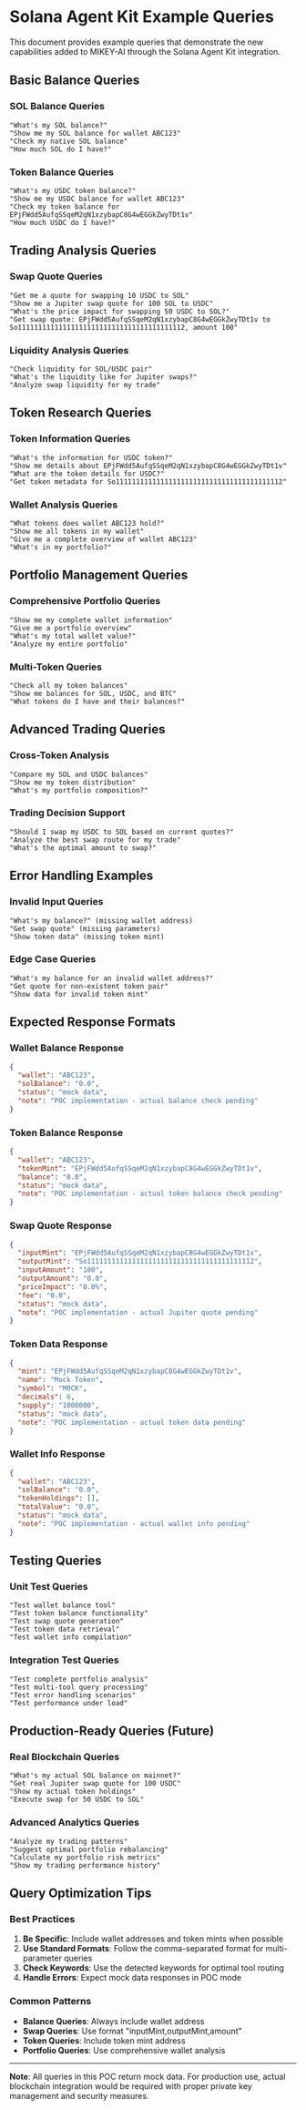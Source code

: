 # Solana Agent Kit Example Queries

This document provides example queries that demonstrate the new capabilities added to MIKEY-AI through the Solana Agent Kit integration.

## Basic Balance Queries

### SOL Balance Queries
```
"What's my SOL balance?"
"Show me my SOL balance for wallet ABC123"
"Check my native SOL balance"
"How much SOL do I have?"
```

### Token Balance Queries
```
"What's my USDC token balance?"
"Show me my USDC balance for wallet ABC123"
"Check my token balance for EPjFWdd5AufqSSqeM2qN1xzybapC8G4wEGGkZwyTDt1v"
"How much USDC do I have?"
```

## Trading Analysis Queries

### Swap Quote Queries
```
"Get me a quote for swapping 10 USDC to SOL"
"Show me a Jupiter swap quote for 100 SOL to USDC"
"What's the price impact for swapping 50 USDC to SOL?"
"Get swap quote: EPjFWdd5AufqSSqeM2qN1xzybapC8G4wEGGkZwyTDt1v to So11111111111111111111111111111111111111112, amount 100"
```

### Liquidity Analysis Queries
```
"Check liquidity for SOL/USDC pair"
"What's the liquidity like for Jupiter swaps?"
"Analyze swap liquidity for my trade"
```

## Token Research Queries

### Token Information Queries
```
"What's the information for USDC token?"
"Show me details about EPjFWdd5AufqSSqeM2qN1xzybapC8G4wEGGkZwyTDt1v"
"What are the token details for USDC?"
"Get token metadata for So11111111111111111111111111111111111111112"
```

### Wallet Analysis Queries
```
"What tokens does wallet ABC123 hold?"
"Show me all tokens in my wallet"
"Give me a complete overview of wallet ABC123"
"What's in my portfolio?"
```

## Portfolio Management Queries

### Comprehensive Portfolio Queries
```
"Show me my complete wallet information"
"Give me a portfolio overview"
"What's my total wallet value?"
"Analyze my entire portfolio"
```

### Multi-Token Queries
```
"Check all my token balances"
"Show me balances for SOL, USDC, and BTC"
"What tokens do I have and their balances?"
```

## Advanced Trading Queries

### Cross-Token Analysis
```
"Compare my SOL and USDC balances"
"Show me my token distribution"
"What's my portfolio composition?"
```

### Trading Decision Support
```
"Should I swap my USDC to SOL based on current quotes?"
"Analyze the best swap route for my trade"
"What's the optimal amount to swap?"
```

## Error Handling Examples

### Invalid Input Queries
```
"What's my balance?" (missing wallet address)
"Get swap quote" (missing parameters)
"Show token data" (missing token mint)
```

### Edge Case Queries
```
"What's my balance for an invalid wallet address?"
"Get quote for non-existent token pair"
"Show data for invalid token mint"
```

## Expected Response Formats

### Wallet Balance Response
```json
{
  "wallet": "ABC123",
  "solBalance": "0.0",
  "status": "mock data",
  "note": "POC implementation - actual balance check pending"
}
```

### Token Balance Response
```json
{
  "wallet": "ABC123",
  "tokenMint": "EPjFWdd5AufqSSqeM2qN1xzybapC8G4wEGGkZwyTDt1v",
  "balance": "0.0",
  "status": "mock data",
  "note": "POC implementation - actual token balance check pending"
}
```

### Swap Quote Response
```json
{
  "inputMint": "EPjFWdd5AufqSSqeM2qN1xzybapC8G4wEGGkZwyTDt1v",
  "outputMint": "So11111111111111111111111111111111111111112",
  "inputAmount": "100",
  "outputAmount": "0.0",
  "priceImpact": "0.0%",
  "fee": "0.0",
  "status": "mock data",
  "note": "POC implementation - actual Jupiter quote pending"
}
```

### Token Data Response
```json
{
  "mint": "EPjFWdd5AufqSSqeM2qN1xzybapC8G4wEGGkZwyTDt1v",
  "name": "Mock Token",
  "symbol": "MOCK",
  "decimals": 6,
  "supply": "1000000",
  "status": "mock data",
  "note": "POC implementation - actual token data pending"
}
```

### Wallet Info Response
```json
{
  "wallet": "ABC123",
  "solBalance": "0.0",
  "tokenHoldings": [],
  "totalValue": "0.0",
  "status": "mock data",
  "note": "POC implementation - actual wallet info pending"
}
```

## Testing Queries

### Unit Test Queries
```
"Test wallet balance tool"
"Test token balance functionality"
"Test swap quote generation"
"Test token data retrieval"
"Test wallet info compilation"
```

### Integration Test Queries
```
"Test complete portfolio analysis"
"Test multi-tool query processing"
"Test error handling scenarios"
"Test performance under load"
```

## Production-Ready Queries (Future)

### Real Blockchain Queries
```
"What's my actual SOL balance on mainnet?"
"Get real Jupiter swap quote for 100 USDC"
"Show my actual token holdings"
"Execute swap for 50 USDC to SOL"
```

### Advanced Analytics Queries
```
"Analyze my trading patterns"
"Suggest optimal portfolio rebalancing"
"Calculate my portfolio risk metrics"
"Show my trading performance history"
```

## Query Optimization Tips

### Best Practices
1. **Be Specific**: Include wallet addresses and token mints when possible
2. **Use Standard Formats**: Follow the comma-separated format for multi-parameter queries
3. **Check Keywords**: Use the detected keywords for optimal tool routing
4. **Handle Errors**: Expect mock data responses in POC mode

### Common Patterns
- **Balance Queries**: Always include wallet address
- **Swap Queries**: Use format "inputMint,outputMint,amount"
- **Token Queries**: Include token mint address
- **Portfolio Queries**: Use comprehensive wallet analysis

---

**Note**: All queries in this POC return mock data. For production use, actual blockchain integration would be required with proper private key management and security measures.
